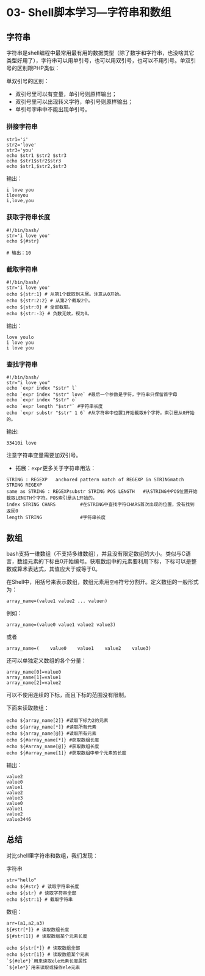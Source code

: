 # 03- Shell脚本学习—字符串和数组

## 字符串

字符串是shell编程中最常用最有用的数据类型（除了数字和字符串，也没啥其它类型好用了），字符串可以用单引号，也可以用双引号，也可以不用引号。单双引号的区别跟PHP类似：

单双引号的区别：

- 双引号里可以有变量，单引号则原样输出；
- 双引号里可以出现转义字符，单引号则原样输出；
- 单引号字串中不能出现单引号。

### 拼接字符串

```shell
str1='i'
str2='love'
str3='you'
echo $str1 $str2 $str3
echo $str1$str2$str3
echo $str1,$str2,$str3
```

输出：

```shell
i love you
iloveyou
i,love,you
```

### 获取字符串长度

```shell
#!/bin/bash/
str='i love you'
echo ${#str}

# 输出：10
```

### 截取字符串

```shell
#!/bin/bash/
str='i love you'
echo ${str:1} # 从第1个截取到末尾。注意从0开始。
echo ${str:2:2} # 从第2个截取2个。
echo ${str:0} # 全部截取。
echo ${str:-3} # 负数无效，视为0。
```

输出：

```
love youlo
i love you
i love you
```

### 查找字符串

```shell
#!/bin/bash/
str="i love you"
echo `expr index "$str" l`
echo `expr index "$str" love` #最后一个参数是字符，字符串只保留首字母
echo `expr index "$str" o`
echo `expr length "$str"` #字符串长度
echo `expr substr "$str" 1 6` #从字符串中位置1开始截取6个字符。索引是从0开始的。
```

输出:

```
33410i love
```

注意字符串变量需要加双引号。

* 拓展：`expr`更多关于字符串用法：

```shell
STRING : REGEXP   anchored pattern match of REGEXP in STRINGmatch STRING REGEXP        
same as STRING : REGEXPsubstr STRING POS LENGTH   #从STRING中POS位置开始截取LENGTH个字符。POS索引是从1开始的。
index STRING CHARS         #在STRING中查找字符CHARS首次出现的位置，没有找到返回0
length STRING              #字符串长度
```

## 数组

bash支持一维数组（不支持多维数组），并且没有限定数组的大小。类似与C语言，数组元素的下标由0开始编号。获取数组中的元素要利用下标，下标可以是整数或算术表达式，其值应大于或等于0。

在Shell中，用括号来表示数组，数组元素用`空格`符号分割开。定义数组的一般形式为：

```
array_name=(value1 value2 ... valuen)
```

例如：

```
array_name=(value0 value1 value2 value3)
```

或者

```
array_name=(    value0    value1    value2    value3)
```

还可以单独定义数组的各个分量：

```
array_name[0]=value0
array_name[1]=value1
array_name[2]=value2
```

可以不使用连续的下标，而且下标的范围没有限制。

下面来读取数组：

```shell
echo ${array_name[2]} #读取下标为2的元素
echo ${array_name[*]} #读取所有元素
echo ${array_name[@]} #读取所有元素
echo ${#array_name[*]} #获取数组长度
echo ${#array_name[@]} #获取数组长度
echo ${#array_name[1]} #获取数组中单个元素的长度
```

输出：

```shell
value2
value0 
value1 
value2 
value3
value0 
value1 
value2 
value3446
```

## 总结

对比shell里字符串和数组，我们发现：

字符串

```shell
str="hello"
echo ${#str} # 读取字符串长度
echo ${str} # 读取字符串全部
echo ${str:1} # 截取字符串
```

数组：

```
arr=(a1,a2,a3)
${#str[*]} # 读取数组长度
${#str[1]} # 读取数组某个元素长度

echo ${str[*]} # 读取数组全部
echo ${str[1]} # 读取数组某个元素
`${#ele*}`用来读取ele元素长度属性
`${ele*}`用来读取或操作ele元素
```